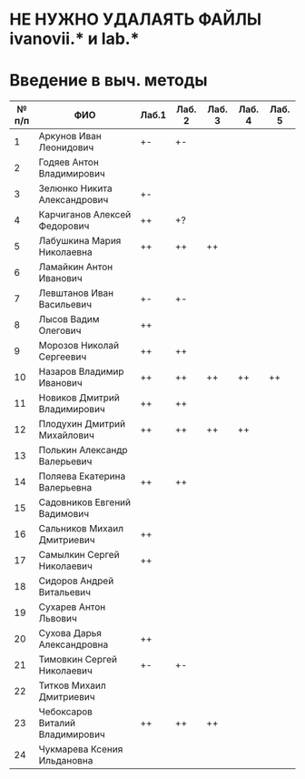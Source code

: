 # НЕ НУЖНО УДАЛАЯТЬ ФАЙЛЫ ivanovii.* и lab.*

# Введение в выч. методы

| № п/п | ФИО | Лаб.1 | Лаб. 2 | Лаб. 3 | Лаб. 4 | Лаб. 5 |
| --- | --- | --- | --- | --- | --- | --- |
| 1 | Аркунов Иван Леонидович | +- | +-
| 2 |  Годяев Антон Владимирович
| 3 |  Зелюнко Никита Александрович | +- |
| 4 |  Карчиганов Алексей Федорович | ++ | +?
| 5 |  Лабушкина Мария Николаевна | ++ | ++ | ++
| 6 |  Ламайкин Антон Иванович
| 7 |  Левштанов Иван Васильевич | +- | +- |
| 8 |  Лысов Вадим Олегович | ++ |
| 9 |  Морозов Николай Сергеевич | ++ | ++ |
| 10 |  Назаров Владимир Иванович   | ++ | ++ | ++ | ++ | ++ |
| 11 |  Новиков Дмитрий Владимирович | ++ | ++
| 12 |  Плодухин Дмитрий Михайлович  | ++ | ++ | ++ | ++ |
| 13 |  Полькин Александр Валерьевич
| 14 |  Поляева Екатерина Валерьевна | ++ | ++ |
| 15 |  Садовников Евгений Вадимович
| 16 |  Сальников Михаил Дмитриевич   | ++ |
| 17 |  Самылкин Сергей Николаевич | ++ |
| 18 |  Сидоров Андрей Витальевич
| 19 |  Сухарев Антон Львович
| 20 |  Сухова Дарья Александровна | ++ |
| 21 |  Тимовкин Сергей Николаевич | +- | +- |
| 22 |  Титков Михаил Дмитриевич
| 23 |  Чебоксаров Виталий Владимирович | ++| ++| ++
| 24 |  Чукмарева Ксения Ильдановна
